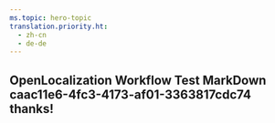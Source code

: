 ```yaml
---
ms.topic: hero-topic
translation.priority.ht: 
  - zh-cn
  - de-de
---
```

## OpenLocalization Workflow Test MarkDown caac11e6-4fc3-4173-af01-3363817cdc74 thanks!
